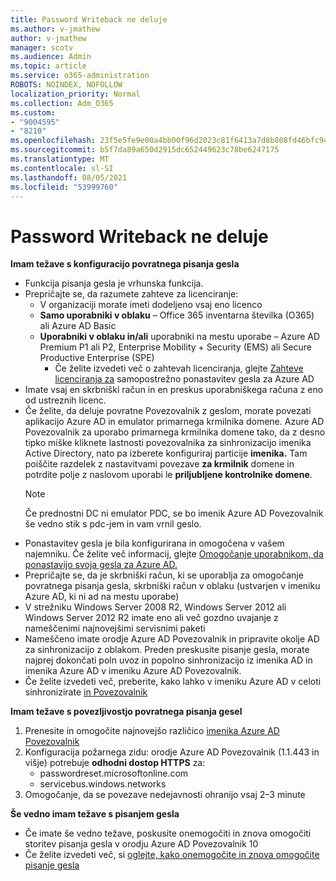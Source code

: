 ```yaml
---
title: Password Writeback ne deluje
ms.author: v-jmathew
author: v-jmathew
manager: scotv
ms.audience: Admin
ms.topic: article
ms.service: o365-administration
ROBOTS: NOINDEX, NOFOLLOW
localization_priority: Normal
ms.collection: Adm_O365
ms.custom:
- "9004595"
- "8210"
ms.openlocfilehash: 23f5e5fe9e00a4bb00f96d2023c81f6413a7d8b808fd46bfc94483944bb898dc
ms.sourcegitcommit: b5f7da89a650d2915dc652449623c78be6247175
ms.translationtype: MT
ms.contentlocale: sl-SI
ms.lasthandoff: 08/05/2021
ms.locfileid: "53999760"
---
```

# <a name="password-writeback-is-not-working"></a>Password Writeback ne deluje

**Imam težave s konfiguracijo povratnega pisanja gesla**

- Funkcija pisanja gesla je vrhunska funkcija.
- Prepričajte se, da razumete zahteve za licenciranje:
  - V organizaciji morate imeti dodeljeno vsaj eno licenco
  - **Samo uporabniki v oblaku** – Office 365 inventarna številka (O365) ali Azure AD Basic
  - **Uporabniki v oblaku in/ali** uporabniki na mestu uporabe – Azure AD Premium P1 ali P2, Enterprise Mobility + Security (EMS) ali Secure Productive Enterprise (SPE)
    - Če želite izvedeti več o zahtevah licenciranja, glejte [Zahteve licenciranja za](https://docs.microsoft.com/azure/active-directory/active-directory-passwords-licensing) samopostrežno ponastavitev gesla za Azure AD
- Imate vsaj en skrbniški račun in en preskus uporabniškega računa z eno od ustreznih licenc.
- Če želite, da deluje povratne Povezovalnik z geslom, morate povezati aplikacijo Azure AD in emulator primarnega krmilnika domene. Azure AD Povezovalnik za uporabo primarnega krmilnika domene tako,  da z desno tipko miške kliknete lastnosti povezovalnika za sinhronizacijo imenika Active Directory, nato pa izberete konfiguriraj particije **imenika.** Tam poiščite razdelek z nastavitvami povezave **za krmilnik** domene in potrdite polje z naslovom uporabi le **priljubljene kontrolnike domene**.
  > [!NOTE]
  > Če prednostni DC ni emulator PDC, se bo imenik Azure AD Povezovalnik še vedno stik s pdc-jem in vam vrnil geslo.
- Ponastavitev gesla je bila konfigurirana in omogočena v vašem najemniku. Če želite več informacij, glejte [Omogočanje uporabnikom, da ponastavijo svoja gesla za Azure AD.](https://docs.microsoft.com/azure/active-directory/active-directory-passwords-getting-started)
- Prepričajte se, da je skrbniški račun, ki se uporablja za omogočanje povratnega pisanja gesla, skrbniški račun v oblaku (ustvarjen v imeniku Azure AD, ki ni ad na mestu uporabe)
- V strežniku Windows Server 2008 R2, Windows Server 2012 ali Windows Server 2012 R2 imate eno ali več gozdno uvajanje z nameščenimi najnovejšimi servisnimi paketi
- Nameščeno imate orodje Azure AD Povezovalnik in pripravite okolje AD za sinhronizacijo z oblakom. Preden preskusite pisanje gesla, morate najprej dokončati poln uvoz in popolno sinhronizacijo iz imenika AD in imenika Azure AD v imeniku Azure AD Povezovalnik.
- Če želite izvedeti več, preberite, kako lahko v imeniku Azure AD v celoti sinhronizirate [in Povezovalnik](https://docs.microsoft.com/azure/active-directory/connect/active-directory-aadconnectsync-operations)

**Imam težave s povezljivostjo povratnega pisanja gesel**

1. Prenesite in omogočite najnovejšo različico [imenika Azure AD Povezovalnik](https://www.microsoft.com/download/details.aspx?id=47594)
2. Konfiguracija požarnega zidu: orodje Azure AD Povezovalnik (1.1.443 in višje) potrebuje **odhodni dostop HTTPS** za:
    - passwordreset.microsoftonline.com
    - servicebus.windows.networks
3. Omogočanje, da se povezave nedejavnosti ohranijo vsaj 2–3 minute

**Še vedno imam težave s pisanjem gesla**

- Če imate še vedno težave, poskusite onemogočiti in znova omogočiti storitev pisanja gesla v orodju Azure AD Povezovalnik 10
- Če želite izvedeti več, si [oglejte, kako onemogočite in znova omogočite pisanje gesla](https://docs.microsoft.com/azure/active-directory/active-directory-passwords-troubleshoot)
